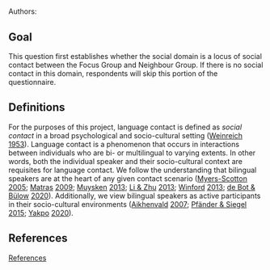# [](ContributionTable?__template__=property.md&property=name#cldf:P1)

Authors: [](ContributionTable?__template__=property.md&property=contributor#cldf:P1)

## Goal

This question first establishes whether the social domain is a locus of social contact between the Focus Group and Neighbour Group. If there is no social contact in this domain, respondents will skip this portion of the questionnaire.


## Definitions

For the purposes of this project, language contact is defined as *social contact* in a broad psychological and socio-cultural setting ([Weinreich](sources.bib?ref&with_internal_ref_link&keep_label#cldf:Weinreich1953) [1953](sources.bib?ref&with_internal_ref_link&keep_label#cldf:Weinreich1953)). Language contact is a phenomenon that occurs in interactions between individuals who are bi- or multilingual to varying extents. In other words, both the individual speaker and their socio-cultural context are requisites for language contact. We follow the understanding that bilingual speakers are at the heart of any given contact scenario ([Myers-Scotton](sources.bib?ref&with_internal_ref_link&keep_label#cldf:Myers-Scotton2005) [2005](sources.bib?ref&with_internal_ref_link&keep_label#cldf:Myers-Scotton2005); [Matras](sources.bib?ref&with_internal_ref_link&keep_label#cldf:Matras2009) [2009](sources.bib?ref&with_internal_ref_link&keep_label#cldf:Matras2009); [Muysken](sources.bib?ref&with_internal_ref_link&keep_label#cldf:Muysken2013) [2013](sources.bib?ref&with_internal_ref_link&keep_label#cldf:Muysken2013); [Li & Zhu](sources.bib?ref&with_internal_ref_link&keep_label#cldf:LiZhu2013) [2013](sources.bib?ref&with_internal_ref_link&keep_label#cldf:LiZhu2013); [Winford](sources.bib?ref&with_internal_ref_link&keep_label#cldf:Winford2013) [2013](sources.bib?ref&with_internal_ref_link&keep_label#cldf:Winford2013); [de Bot & Bülow](sources.bib?ref&with_internal_ref_link&keep_label#cldf:deBotBulow2020) [2020](sources.bib?ref&with_internal_ref_link&keep_label#cldf:deBotBulow2020)). Additionally, we view bilingual speakers as active participants in their socio-cultural environments ([Aikhenvald](sources.bib?ref&with_internal_ref_link&keep_label#cldf:Aikhenvald2007) [2007](sources.bib?ref&with_internal_ref_link&keep_label#cldf:Aikhenvald2007); [Pfänder & Siegel](sources.bib?ref&with_internal_ref_link&keep_label#cldf:PfanderSiegel2015) [2015](sources.bib?ref&with_internal_ref_link&keep_label#cldf:PfanderSiegel2015); [Yakpo](sources.bib?ref&with_internal_ref_link&keep_label#cldf:Yakpo2020) [2020](sources.bib?ref&with_internal_ref_link&keep_label#cldf:Yakpo2020)).

## References

[References](Source?cited_only&with_link#cldf:__all__)